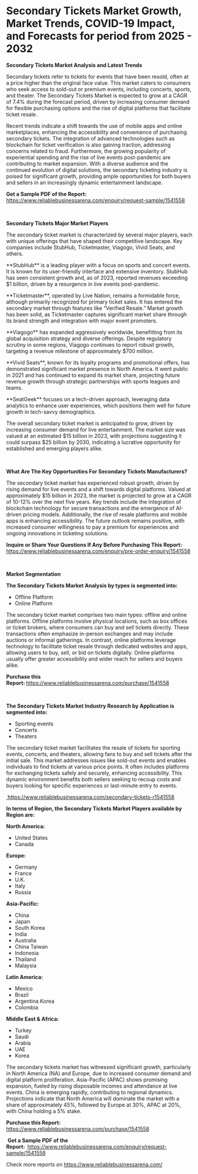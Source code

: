 <p><h1>Secondary Tickets Market Growth, Market Trends, COVID-19 Impact, and Forecasts for period from 2025 - 2032</h1></p><p><strong>Secondary Tickets Market Analysis and Latest Trends</strong></p>
<p><p>Secondary tickets refer to tickets for events that have been resold, often at a price higher than the original face value. This market caters to consumers who seek access to sold-out or premium events, including concerts, sports, and theater. The Secondary Tickets Market is expected to grow at a CAGR of 7.4% during the forecast period, driven by increasing consumer demand for flexible purchasing options and the rise of digital platforms that facilitate ticket resale.</p><p>Recent trends indicate a shift towards the use of mobile apps and online marketplaces, enhancing the accessibility and convenience of purchasing secondary tickets. The integration of advanced technologies such as blockchain for ticket verification is also gaining traction, addressing concerns related to fraud. Furthermore, the growing popularity of experiential spending and the rise of live events post-pandemic are contributing to market expansion. With a diverse audience and the continued evolution of digital solutions, the secondary ticketing industry is poised for significant growth, providing ample opportunities for both buyers and sellers in an increasingly dynamic entertainment landscape.</p></p>
<p><strong>Get a Sample PDF of the Report:&nbsp;</strong> <a href="https://www.reliablebusinessarena.com/enquiry/request-sample/1541558?utm_campaign=3165&utm_medium=2&utm_source=Github&utm_content=ia&utm_term=10032025&utm_id=secondary-tickets">https://www.reliablebusinessarena.com/enquiry/request-sample/1541558</a></p>
<p>&nbsp;</p>
<p><strong>Secondary Tickets Major Market Players</strong></p>
<p><p>The secondary ticket market is characterized by several major players, each with unique offerings that have shaped their competitive landscape. Key companies include StubHub, Ticketmaster, Viagogo, Vivid Seats, and others.</p><p>**StubHub** is a leading player with a focus on sports and concert events. It is known for its user-friendly interface and extensive inventory. StubHub has seen consistent growth and, as of 2023, reported revenues exceeding $1 billion, driven by a resurgence in live events post-pandemic.</p><p>**Ticketmaster**, operated by Live Nation, remains a formidable force, although primarily recognized for primary ticket sales. It has entered the secondary market through features like “Verified Resale.” Market growth has been solid, as Ticketmaster captures significant market share through its brand strength and integration with major event promoters.</p><p>**Viagogo** has expanded aggressively worldwide, benefitting from its global acquisition strategy and diverse offerings. Despite regulatory scrutiny in some regions, Viagogo continues to report robust growth, targeting a revenue milestone of approximately $700 million.</p><p>**Vivid Seats**, known for its loyalty programs and promotional offers, has demonstrated significant market presence in North America. It went public in 2021 and has continued to expand its market share, projecting future revenue growth through strategic partnerships with sports leagues and teams.</p><p>**SeatGeek** focuses on a tech-driven approach, leveraging data analytics to enhance user experiences, which positions them well for future growth in tech-savvy demographics.</p><p>The overall secondary ticket market is anticipated to grow, driven by increasing consumer demand for live entertainment. The market size was valued at an estimated $15 billion in 2023, with projections suggesting it could surpass $25 billion by 2030, indicating a lucrative opportunity for established and emerging players alike.</p></p>
<p>&nbsp;</p>
<p><strong>What Are The Key Opportunities For Secondary Tickets Manufacturers?</strong></p>
<p><p>The secondary ticket market has experienced robust growth, driven by rising demand for live events and a shift towards digital platforms. Valued at approximately $15 billion in 2023, the market is projected to grow at a CAGR of 10-12% over the next five years. Key trends include the integration of blockchain technology for secure transactions and the emergence of AI-driven pricing models. Additionally, the rise of resale platforms and mobile apps is enhancing accessibility. The future outlook remains positive, with increased consumer willingness to pay a premium for experiences and ongoing innovations in ticketing solutions.</p></p>
<p><strong>Inquire or Share Your Questions If Any Before Purchasing This Report:</strong> <a href="https://www.reliablebusinessarena.com/enquiry/pre-order-enquiry/1541558?utm_campaign=3165&utm_medium=2&utm_source=Github&utm_content=ia&utm_term=10032025&utm_id=secondary-tickets">https://www.reliablebusinessarena.com/enquiry/pre-order-enquiry/1541558</a></p>
<p>&nbsp;</p>
<p><strong>Market Segmentation</strong></p>
<p><strong>The Secondary Tickets Market Analysis by types is segmented into:</strong></p>
<p><ul><li>Offline Platform</li><li>Online Platform</li></ul></p>
<p><p>The secondary ticket market comprises two main types: offline and online platforms. Offline platforms involve physical locations, such as box offices or ticket brokers, where consumers can buy and sell tickets directly. These transactions often emphasize in-person exchanges and may include auctions or informal gatherings. In contrast, online platforms leverage technology to facilitate ticket resale through dedicated websites and apps, allowing users to buy, sell, or bid on tickets digitally. Online platforms usually offer greater accessibility and wider reach for sellers and buyers alike.</p></p>
<p><strong>Purchase this Report:&nbsp;</strong><a href="https://www.reliablebusinessarena.com/purchase/1541558?utm_campaign=3165&utm_medium=2&utm_source=Github&utm_content=ia&utm_term=10032025&utm_id=secondary-tickets">https://www.reliablebusinessarena.com/purchase/1541558</a></p>
<p>&nbsp;</p>
<p><strong>The Secondary Tickets Market Industry Research by Application is segmented into:</strong></p>
<p><ul><li>Sporting events</li><li>Concerts</li><li>Theaters</li></ul></p>
<p><p>The secondary ticket market facilitates the resale of tickets for sporting events, concerts, and theaters, allowing fans to buy and sell tickets after the initial sale. This market addresses issues like sold-out events and enables individuals to find tickets at various price points. It often includes platforms for exchanging tickets safely and securely, enhancing accessibility. This dynamic environment benefits both sellers seeking to recoup costs and buyers looking for specific experiences or last-minute entry to events.</p></p>
<p><a href="https://www.reliablebusinessarena.com/secondary-tickets-r1541558?utm_campaign=3165&utm_medium=2&utm_source=Github&utm_content=ia&utm_term=10032025&utm_id=secondary-tickets">&nbsp;https://www.reliablebusinessarena.com/secondary-tickets-r1541558</a></p>
<p><strong>In terms of Region, the Secondary Tickets Market Players available by Region are:</strong></p>
<p>
    <p> <strong> North America: </strong>
        <ul>
            <li>United States</li>
            <li>Canada</li>
        </ul>
        </p> 
    <p> <strong> Europe: </strong>
        <ul>
            <li>Germany</li>
            <li>France</li>
            <li>U.K.</li>
            <li>Italy</li>
            <li>Russia</li>
        </ul>
        </p> 
    <p> <strong> Asia-Pacific: </strong>
        <ul>
            <li>China</li>
            <li>Japan</li>
            <li>South Korea</li>
            <li>India</li>
            <li>Australia</li>
            <li>China Taiwan</li>
            <li>Indonesia</li>
            <li>Thailand</li>
            <li>Malaysia</li>
        </ul>
        </p> 
    <p> <strong> Latin America: </strong>
        <ul>
            <li>Mexico</li>
            <li>Brazil</li>
            <li>Argentina Korea</li>
            <li>Colombia</li>
        </ul>
        </p> 
    <p> <strong> Middle East & Africa: </strong>
        <ul>
            <li>Turkey</li>
            <li>Saudi</li>
            <li>Arabia</li>
            <li>UAE</li>
            <li>Korea</li>
        </ul>
    </p>
    </p>
<p><p>The secondary tickets market has witnessed significant growth, particularly in North America (NA) and Europe, due to increased consumer demand and digital platform proliferation. Asia-Pacific (APAC) shows promising expansion, fueled by rising disposable incomes and attendance at live events. China is emerging rapidly, contributing to regional dynamics. Projections indicate that North America will dominate the market with a share of approximately 45%, followed by Europe at 30%, APAC at 20%, with China holding a 5% stake.</p></p>
<p><strong>Purchase this Report: </strong><a href="https://www.reliablebusinessarena.com/purchase/1541558?utm_campaign=3165&utm_medium=2&utm_source=Github&utm_content=ia&utm_term=10032025&utm_id=secondary-tickets">https://www.reliablebusinessarena.com/purchase/1541558</a></p>
<p>&nbsp;<strong>Get a Sample PDF of the Report:&nbsp;&nbsp;</strong><a href="https://www.reliablebusinessarena.com/enquiry/request-sample/1541558?utm_campaign=3165&utm_medium=2&utm_source=Github&utm_content=ia&utm_term=10032025&utm_id=secondary-tickets">https://www.reliablebusinessarena.com/enquiry/request-sample/1541558</a></p>
<p><strong></strong></p>
<p>Check more reports on <a href="https://www.reliablebusinessarena.com/?utm_campaign=3165&utm_medium=2&utm_source=Github&utm_content=ia&utm_term=10032025&utm_id=secondary-tickets">https://www.reliablebusinessarena.com/</a></p>